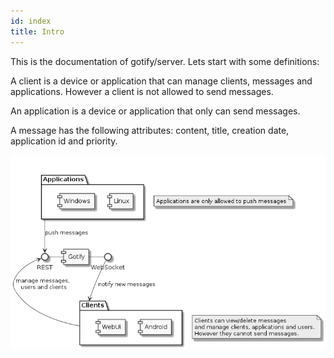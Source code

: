 ```yaml
---
id: index
title: Intro
---
```


This is the documentation of gotify/server. Lets start with some definitions:

A client is a device or application that can manage clients, messages and applications.
However a client is not allowed to send messages.

An application is a device or application that only can send messages.

A message has the following attributes: content, title, creation date, application id and priority.

![](../img/intro.png)
